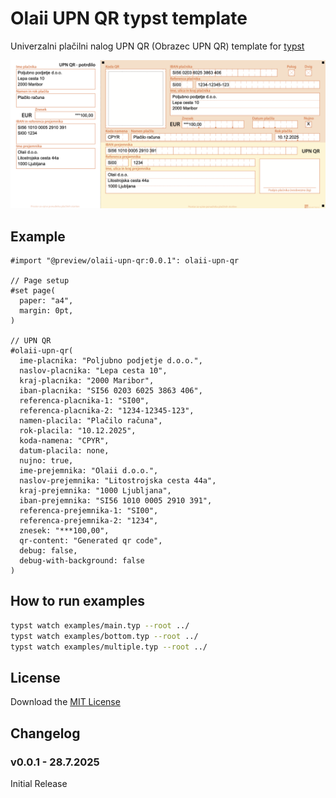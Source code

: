 # Olaii UPN QR typst template

Univerzalni plačilni nalog UPN QR (Obrazec UPN QR) template for [typst](https://typst.app/docs/)

![Preview](thumbnail.png)

## Example

```typ
#import "@preview/olaii-upn-qr:0.0.1": olaii-upn-qr

// Page setup
#set page(
  paper: "a4",
  margin: 0pt,
)

// UPN QR
#olaii-upn-qr(
  ime-placnika: "Poljubno podjetje d.o.o.",
  naslov-placnika: "Lepa cesta 10",
  kraj-placnika: "2000 Maribor",
  iban-placnika: "SI56 0203 6025 3863 406",
  referenca-placnika-1: "SI00",
  referenca-placnika-2: "1234-12345-123",
  namen-placila: "Plačilo računa",
  rok-placila: "10.12.2025",
  koda-namena: "CPYR",
  datum-placila: none,
  nujno: true,
  ime-prejemnika: "Olaii d.o.o.",
  naslov-prejemnika: "Litostrojska cesta 44a",
  kraj-prejemnika: "1000 Ljubljana",
  iban-prejemnika: "SI56 1010 0005 2910 391",
  referenca-prejemnika-1: "SI00",
  referenca-prejemnika-2: "1234",
  znesek: "***100,00",
  qr-content: "Generated qr code",
  debug: false,
  debug-with-background: false
)
```

## How to run examples

```bash
typst watch examples/main.typ --root ../
typst watch examples/bottom.typ --root ../
typst watch examples/multiple.typ --root ../
```

## License

Download the [MIT License](https://github.com/Olaii/olaii-upn-qr-typst-template/blob/main/LICENSE)

## Changelog

### **v0.0.1** - 28.7.2025

Initial Release
